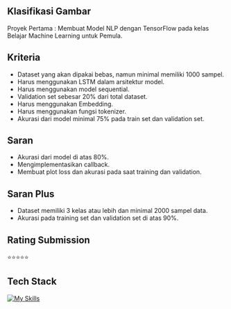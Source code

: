## Klasifikasi Gambar
Proyek Pertama : Membuat Model NLP dengan TensorFlow pada kelas Belajar Machine Learning untuk Pemula.

## Kriteria
- Dataset yang akan dipakai bebas, namun minimal memiliki 1000 sampel.
- Harus menggunakan LSTM dalam arsitektur model.
- Harus menggunakan model sequential.
- Validation set sebesar 20% dari total dataset.
- Harus menggunakan Embedding.
- Harus menggunakan fungsi tokenizer.
- Akurasi dari model minimal 75% pada train set dan validation set.

## Saran
- Akurasi dari model di atas 80%.
- Mengimplementasikan callback.
- Membuat plot loss dan akurasi pada saat training dan validation.

## Saran Plus
- Dataset memiliki 3 kelas atau lebih dan minimal 2000 sampel data.
- Akurasi pada training set dan validation set di atas 90%.

## Rating Submission
⭐⭐⭐⭐⭐

## Tech Stack
[![My Skills](https://skillicons.dev/icons?i=python)](https://github.com/takasicode/nlp-tensorflow)
